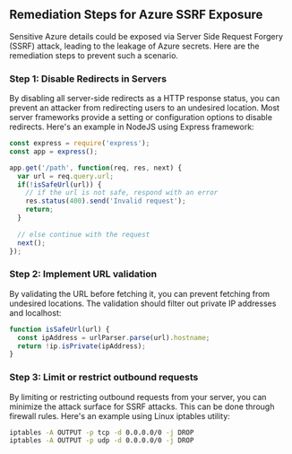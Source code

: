 

## Remediation Steps for Azure SSRF Exposure

Sensitive Azure details could be exposed via Server Side Request Forgery (SSRF) attack, leading to the leakage of Azure secrets. Here are the remediation steps to prevent such a scenario.

### Step 1: Disable Redirects in Servers

By disabling all server-side redirects as a HTTP response status, you can prevent an attacker from redirecting users to an undesired location. Most server frameworks provide a setting or configuration options to disable redirects. Here's an example in NodeJS using Express framework:

```javascript
const express = require('express');
const app = express();

app.get('/path', function(req, res, next) {
  var url = req.query.url;
  if(!isSafeUrl(url)) {
    // if the url is not safe, respond with an error
    res.status(400).send('Invalid request');
    return;
  }
  
  // else continue with the request
  next();
});
```
### Step 2: Implement URL validation

By validating the URL before fetching it, you can prevent fetching from undesired locations. The validation should filter out private IP addresses and localhost:

```javascript
function isSafeUrl(url) {
  const ipAddress = urlParser.parse(url).hostname;
  return !ip.isPrivate(ipAddress);
}
```
### Step 3: Limit or restrict outbound requests

By limiting or restricting outbound requests from your server, you can minimize the attack surface for SSRF attacks. This can be done through firewall rules. Here's an example using Linux iptables utility:

```bash
iptables -A OUTPUT -p tcp -d 0.0.0.0/0 -j DROP
iptables -A OUTPUT -p udp -d 0.0.0.0/0 -j DROP
```